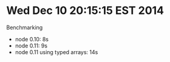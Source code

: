 # Wed Dec 10 20:15:15 EST 2014

Benchmarking

* node 0.10: 8s
* node 0.11: 9s
* node 0.11 using typed arrays: 14s

